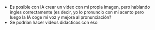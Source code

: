 
- Es posible con IA crear un video con mi propia imagen, pero hablando ingles correctamente (es decir, yo lo pronuncio con mi acento pero luego la IA coge mi voz y mejora al pronunciación?
- Se podrian hacer videos didacticos con eso
